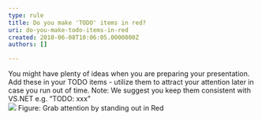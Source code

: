 ```yaml
---
type: rule
title: Do you make 'TODO' items in red?
uri: do-you-make-todo-items-in-red
created: 2010-06-08T10:06:05.0000000Z
authors: []

---
```


 You might have plenty of ideas when you are preparing your presentation. Add these in your TODO items - utilize them to attract your attention later in case you run out of time. Note: We suggest you keep them consistent with VS.NET e.g. “TODO: xxx”<br> ![](/Standards/Communication/RulesToBetterPowerpointPresentations/PublishingImages/Todo.jpg) Figure: Grab attention by standing out in Red 
